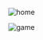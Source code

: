 ![home](https://user-images.githubusercontent.com/56846619/71857409-33446680-30c6-11ea-9640-870f12caf127.png)

![game](https://user-images.githubusercontent.com/56846619/71857416-3b040b00-30c6-11ea-94fa-572aabb07265.png)
